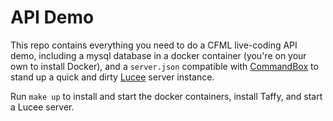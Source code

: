 # API Demo

This repo contains everything you need to do a CFML live-coding API demo, including a mysql database in a docker container (you're on your own to install Docker), and a `server.json` compatible with [CommandBox](https://commandbox.ortusbooks.com) to stand up a quick and dirty [Lucee](https://www.lucee.org) server instance.

Run `make up` to install and start the docker containers, install Taffy, and start a Lucee server.
